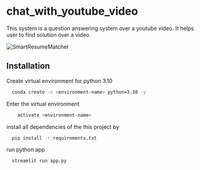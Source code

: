 # chat_with_youtube_video

This system is a question answering system over a youtube video. It helps user to find solution over a video. 

![SmartResumeMatcher](https://github.com/saurabhznaikz/SmartResumeMatcher-Enhancing-Job-Applications-with-AI-Driven-Analysis/blob/main/resume%20matcher.gif)

## Installation
Create virtual environment for python 3.10

```bash
  conda create -n <environment-name> python=3.10 -y
```
Enter the virtual environment
```bash
    activate <environment-name>
```
install all dependencies of the this project by 
```bash
  pip install -r requirements.txt
```
run python app
```bash
  streamlit run app.py 
```
